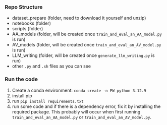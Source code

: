 ### Repo Structure 

- dataset_prepare (folder, need to download it yourself and unzip)
- notebooks (folder)
- scripts (folder)
- AA_models (folder, will be created once `train_and_eval_an_AA_model.py` is run)
- AV_models (folder, will be created once `train_and_eval_an_AV_model.py` is run)
- LLM_writing (folder, will be created once `generate_llm_writing.py` is run)
- other `.py` and `.sh` files as you can see

### Run the code

1. Create a conda environment: `conda create -n PW python 3.12.9`
2. install pip
3. run `pip install requirements.txt`
4. run some code and if there is a dependency error, fix it by installing the required package. This probably will  occur when first running `train_and_eval_an_AA_model.py` or `train_and_eval_an_AV_model.py`.